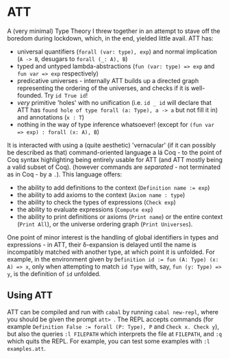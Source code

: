 # ATT
A (very minimal) Type Theory I threw together in an attempt to stave off the boredom during lockdown, which, in the end, yielded little avail. ATT has:
- universal quantifiers (`forall (var: type), exp`) and normal implication (`A -> B`, desugars to `forall (_: A), B`)
- typed and untyped lambda-abstractions (`fun (var: type) => exp` and `fun var => exp` respectively)
- predicative universes - internally ATT builds up a directed graph representing the ordering of the universes, and checks if it is well-founded. Try `id True id`!
- *very* primitive 'holes' with no unification (i.e. `id _ id` will declare that ATT has `found hole of type forall (a: Type), a -> a` but not fill it in) and annotations (`x : T`)
- nothing in the way of type inference whatsoever! (except for `(fun var => exp) : forall (x: A), B`)

It is interacted with using a (quite aesthetic) 'vernacular' (if it can possibly be described as that) command-oriented language a lá Coq - to the point of Coq syntax highlighting being entirely usable for ATT (and ATT mostly being a valid subset of Coq). (however commands are *separated* - not terminated as in Coq - by a `.`). This language offers:
- the ability to add definitions to the context (`Definition name := exp`)
- the ability to add axioms to the context (`Axiom name : type`)
- the ability to check the types of expressions (`Check exp`)
- the ability to evaluate expressions (`Compute exp`)
- the ability to print definitions or axioms (`Print name`) or the entire context (`Print All`), or the universe ordering graph (`Print Universes`).

One point of minor interest is the handling of global identifiers in types and expressions - in ATT, their δ-expansion is delayed until the name is incompatibly matched with another type, at which point it is unfolded. For example, in the environment given by `Definition id := fun (A: Type) (x: A) => x`, only when attempting to match `id Type` with, say, `fun (y: Type) => y`, is the definition of `id` unfolded.

## Using ATT
ATT can be compiled and run with `cabal` by running `cabal new-repl`, where you should be given the prompt `att> `. The REPL accepts commands (for example `Definition False := forall (P: Type), P` and `Check x. Check y`), but also the queries `:l FILEPATH` which interprets the file at `FILEPATH`, and `:q` which quits the REPL. For example, you can test some examples with `:l examples.att`.